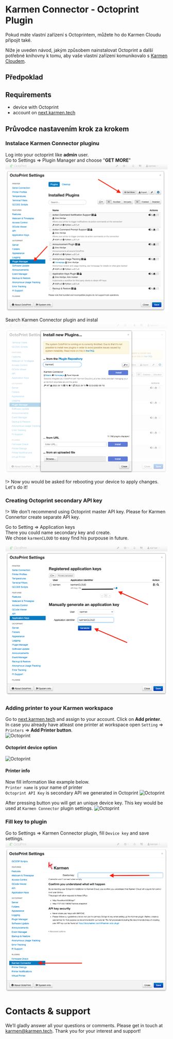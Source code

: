 # Karmen Connector - Octoprint Plugin

Pokud máte vlastní zařízení s Octoprintem, můžete ho do Karmen Cloudu připojit také.

Níže je uveden návod, jakým způsobem nainstalovat Octoprint a další potřebné knihovny k tomu, aby vaše vlastní zařízení komunikovalo s [Karmen Cloudem](https://next.karmen.tech/).

## Předpoklad

## Requirements
- device with Octoprint
- account on [next.karmen.tech](https://next.karmen.tech)

## Průvodce nastavením krok za krokem
### Instalace Karmen Connector pluginu
Log into your octoprint like **admin** user.  
Go to Settings => Plugin Manager and choose "**GET MORE**"  
![Octoprint](_media/octo-plugin/octo-plugin-manager.png ":size=1024")

Search Karmen Connector plugin and instal  
![Octoprint](_media/octo-plugin/octo-plugin-instal.png ":size=1024")

!> Now you would be asked for rebooting your device to apply changes. Let's do it!

### Creating Octoprint secondary API key
!> We don't recommend using Octoprint master API key. Please for Karmen Connertor create separate API key.

Go to Setting => Application keys  
There you could name secondary key and create.  
We chose `karmenCLOUD` to easy find his purpouse in future.

![Octoprint](_media/octo-plugin/octo-secondary-api-key.png ":size=1024")

### Adding printer to your Karmen workspace
Go to [next.karmen.tech](https://next.karmen.tech) and assign to your account.
Click on **Add printer**.  
In case you already have atleast one printer at workspace open `Setting` => `Printers` => **Add Printer button**.  
![Octoprint](_media/octo-plugin/en/en-new-workspace.png":size=1024")

#### Octoprint device option  
![Octoprint](_media/octo-plugin/en/en-octo-new-printer.png ":size=1024")

#### Printer info
Now fill information like example below.  
`Printer name` is your name of printer  
`Octoprint API Key` is secondary API we generated in Octoprint
![Octoprint](_media/octo-plugin/en/en-octo-new-octoprint.png ":size=1024")

After pressing button you will get an unique device key.
This key would be used at `Karmen Connector` plugin settings.
![Octoprint](_media/octo-plugin/en/en-octo-device-key.png ":size=1024")

### Fill key to plugin
Go to Settings => Karmen Connector plugin, fill `Device key` and save settings.
![Octoprint](_media/octo-plugin/octo-plugin-setup.png ":size=1024")

# Contacts & support
We’ll gladly answer all your questions or comments. Please get in touch at karmen@karmen.tech. Thank you for your interest and support!


